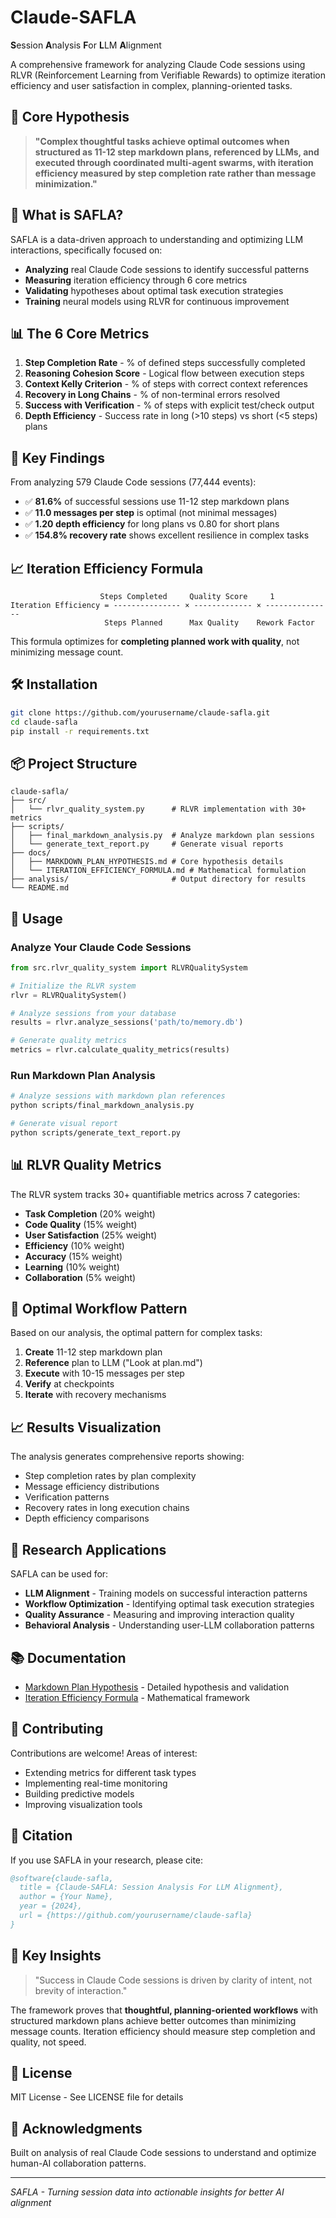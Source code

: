 # Claude-SAFLA

**S**ession **A**nalysis **F**or **L**LM **A**lignment

A comprehensive framework for analyzing Claude Code sessions using RLVR (Reinforcement Learning from Verifiable Rewards) to optimize iteration efficiency and user satisfaction in complex, planning-oriented tasks.

## 🎯 Core Hypothesis

> **"Complex thoughtful tasks achieve optimal outcomes when structured as 11-12 step markdown plans, referenced by LLMs, and executed through coordinated multi-agent swarms, with iteration efficiency measured by step completion rate rather than message minimization."**

## 🔬 What is SAFLA?

SAFLA is a data-driven approach to understanding and optimizing LLM interactions, specifically focused on:

- **Analyzing** real Claude Code sessions to identify successful patterns
- **Measuring** iteration efficiency through 6 core metrics
- **Validating** hypotheses about optimal task execution strategies
- **Training** neural models using RLVR for continuous improvement

## 📊 The 6 Core Metrics

1. **Step Completion Rate** - % of defined steps successfully completed
2. **Reasoning Cohesion Score** - Logical flow between execution steps
3. **Context Kelly Criterion** - % of steps with correct context references
4. **Recovery in Long Chains** - % of non-terminal errors resolved
5. **Success with Verification** - % of steps with explicit test/check output
6. **Depth Efficiency** - Success rate in long (>10 steps) vs short (<5 steps) plans

## 🚀 Key Findings

From analyzing 579 Claude Code sessions (77,444 events):

- ✅ **81.6%** of successful sessions use 11-12 step markdown plans
- ✅ **11.0 messages per step** is optimal (not minimal messages)
- ✅ **1.20 depth efficiency** for long plans vs 0.80 for short plans
- ✅ **154.8% recovery rate** shows excellent resilience in complex tasks

## 📈 Iteration Efficiency Formula

```
                    Steps Completed     Quality Score     1
Iteration Efficiency = --------------- × ------------- × ---------------
                     Steps Planned      Max Quality    Rework Factor
```

This formula optimizes for **completing planned work with quality**, not minimizing message count.

## 🛠️ Installation

```bash
git clone https://github.com/yourusername/claude-safla.git
cd claude-safla
pip install -r requirements.txt
```

## 📦 Project Structure

```
claude-safla/
├── src/
│   └── rlvr_quality_system.py      # RLVR implementation with 30+ metrics
├── scripts/
│   ├── final_markdown_analysis.py  # Analyze markdown plan sessions
│   └── generate_text_report.py     # Generate visual reports
├── docs/
│   ├── MARKDOWN_PLAN_HYPOTHESIS.md # Core hypothesis details
│   └── ITERATION_EFFICIENCY_FORMULA.md # Mathematical formulation
├── analysis/                       # Output directory for results
└── README.md
```

## 🔧 Usage

### Analyze Your Claude Code Sessions

```python
from src.rlvr_quality_system import RLVRQualitySystem

# Initialize the RLVR system
rlvr = RLVRQualitySystem()

# Analyze sessions from your database
results = rlvr.analyze_sessions('path/to/memory.db')

# Generate quality metrics
metrics = rlvr.calculate_quality_metrics(results)
```

### Run Markdown Plan Analysis

```bash
# Analyze sessions with markdown plan references
python scripts/final_markdown_analysis.py

# Generate visual report
python scripts/generate_text_report.py
```

## 📊 RLVR Quality Metrics

The RLVR system tracks 30+ quantifiable metrics across 7 categories:

- **Task Completion** (20% weight)
- **Code Quality** (15% weight)
- **User Satisfaction** (25% weight)
- **Efficiency** (10% weight)
- **Accuracy** (15% weight)
- **Learning** (10% weight)
- **Collaboration** (5% weight)

## 🎯 Optimal Workflow Pattern

Based on our analysis, the optimal pattern for complex tasks:

1. **Create** 11-12 step markdown plan
2. **Reference** plan to LLM ("Look at plan.md")
3. **Execute** with 10-15 messages per step
4. **Verify** at checkpoints
5. **Iterate** with recovery mechanisms

## 📈 Results Visualization

The analysis generates comprehensive reports showing:

- Step completion rates by plan complexity
- Message efficiency distributions
- Verification patterns
- Recovery rates in long execution chains
- Depth efficiency comparisons

## 🔬 Research Applications

SAFLA can be used for:

- **LLM Alignment** - Training models on successful interaction patterns
- **Workflow Optimization** - Identifying optimal task execution strategies
- **Quality Assurance** - Measuring and improving interaction quality
- **Behavioral Analysis** - Understanding user-LLM collaboration patterns

## 📚 Documentation

- [Markdown Plan Hypothesis](docs/MARKDOWN_PLAN_HYPOTHESIS.md) - Detailed hypothesis and validation
- [Iteration Efficiency Formula](docs/ITERATION_EFFICIENCY_FORMULA.md) - Mathematical framework

## 🤝 Contributing

Contributions are welcome! Areas of interest:

- Extending metrics for different task types
- Implementing real-time monitoring
- Building predictive models
- Improving visualization tools

## 📝 Citation

If you use SAFLA in your research, please cite:

```bibtex
@software{claude-safla,
  title = {Claude-SAFLA: Session Analysis For LLM Alignment},
  author = {Your Name},
  year = {2024},
  url = {https://github.com/yourusername/claude-safla}
}
```

## 🔑 Key Insights

> "Success in Claude Code sessions is driven by clarity of intent, not brevity of interaction."

The framework proves that **thoughtful, planning-oriented workflows** with structured markdown plans achieve better outcomes than minimizing message counts. Iteration efficiency should measure step completion and quality, not speed.

## 📜 License

MIT License - See LICENSE file for details

## 🙏 Acknowledgments

Built on analysis of real Claude Code sessions to understand and optimize human-AI collaboration patterns.

---

*SAFLA - Turning session data into actionable insights for better AI alignment*